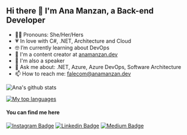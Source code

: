 ## Hi there 👋 I'm Ana Manzan, a Back-end Developer

- 👩‍💻 Pronouns: She/Her/Hers
- 💗 In love with C#, .NET, Architecture and Cloud
- 🤓 I’m currently learning about DevOps
- 📝 I'm a content creator at [anamanzan.dev](https://anamanzan.dev)
- 🎤 I'm also a speaker
- 💬 Ask me about: .NET, Azure, Azure DevOps, Software Architecture
- 📫 How to reach me: falecom@anamanzan.dev

![Ana's github stats](https://github-readme-stats.vercel.app/api?username=anamanzandev&show_icons=true&theme=dracula)

[![My top languages](https://github-readme-stats.vercel.app/api/top-langs/?username=anamanzandev&theme=dracula&hide=html)](https://github.com/anuraghazra/github-readme-stats)

#### You can find me here
[![Instagram Badge](https://img.shields.io/badge/-Instagram-fff?style=flat-square&logo=Instagram&link=https://instagram.com/anamanzandev)](https://instagram.com/anamanzandev)
[![Linkedin Badge](https://img.shields.io/badge/-LinkedIn-blue?style=flat-square&logo=Linkedin&logoColor=white&link=https://www.linkedin.com/in/anamanzandev)](https://www.linkedin.com/in/anamanzandev/)
[![Medium Badge](https://img.shields.io/badge/-Medium-000000?style=flat-square&labelColor=000000&logo=medium&logoColor=white&link=https://medium.com/anamanzandev)](https://medium.com/anamanzandev)

